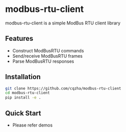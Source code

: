 # modbus-rtu-client

modbus-rtu-client is a simple ModBus RTU client library


## Features
- Construct ModBusRTU commands
- Send/receive ModBusRTU frames
- Parse ModBusRTU responses

## Installation
```bash
git clone https://github.com/cqzha/modbus-rtu-client
cd modbus-rtu-client
pip install -e .
```

## Quick Start
- Please refer demos

